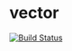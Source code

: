 # vector
[![Build Status](https://travis-ci.org/leprik0n/vector.svg?branch=master)](https://travis-ci.org/leprik0n/vector)
